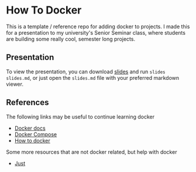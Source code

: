 # How To Docker

This is a template / reference repo for adding docker to projects.
I made this for a presentation to my university's Senior Seminar class,
where students are building some really cool, semester long projects.

## Presentation

To view the presentation, you can download [slides](https://github.com/maaslalani/slides) and run
`slides slides.md`, or just open the `slides.md` file with your preferred markdown viewer.

## References

The following links may be useful to continue learning docker

- [Docker docs](https://docs.docker.com/get-started/)
- [Docker Compose](https://docs.docker.com/compose/)
- [How to docker](https://docker-curriculum.com/)

Some more resources that are not docker related, but help with docker

- [Just](https://github.com/casey/just)
